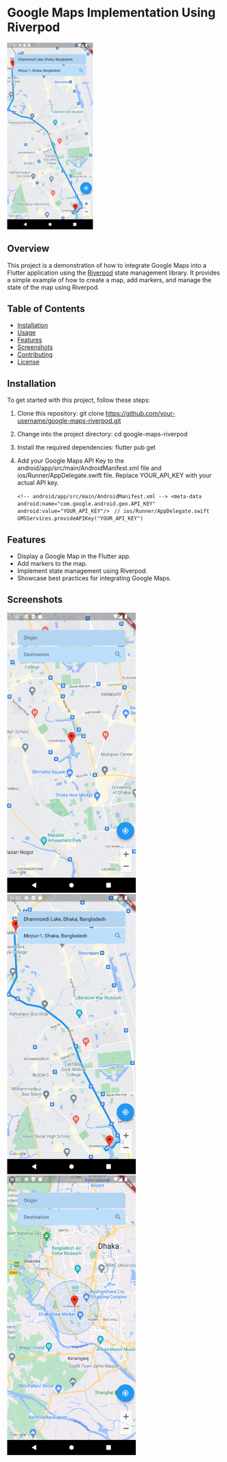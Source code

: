 # Google Maps Implementation Using Riverpod

<img src="screenshots/Screenshot_1694494989.png" alt="Screenshot 2" width="200">

## Overview

This project is a demonstration of how to integrate Google Maps into a Flutter application using the [Riverpod](https://pub.dev/packages/riverpod) state management library. It provides a simple example of how to create a map, add markers, and manage the state of the map using Riverpod.

## Table of Contents

- [Installation](#installation)
- [Usage](#usage)
- [Features](#features)
- [Screenshots](#screenshots)
- [Contributing](#contributing)
- [License](#license)

## Installation

To get started with this project, follow these steps:

1. Clone this repository:
   git clone https://github.com/your-username/google-maps-riverpod.git
2. Change into the project directory:
   cd google-maps-riverpod
3. Install the required dependencies:
   flutter pub get
4. Add your Google Maps API Key to the android/app/src/main/AndroidManifest.xml file and ios/Runner/AppDelegate.swift file. Replace YOUR_API_KEY with your actual API key.
   

   ``<!-- android/app/src/main/AndroidManifest.xml -->
   <meta-data
   android:name="com.google.android.geo.API_KEY"
   android:value="YOUR_API_KEY"/>
   ``
   ``// ios/Runner/AppDelegate.swift
   GMSServices.provideAPIKey("YOUR_API_KEY")
   ``

## Features
   - Display a Google Map in the Flutter app.
   -  Add markers to the map.
   -  Implement state management using Riverpod.
   -  Showcase best practices for integrating Google Maps.

## Screenshots

   <img src="screenshots/Screenshot_1694494885.png" alt="Screenshot 1" width="300">
   <img src="screenshots/Screenshot_1694494989.png" alt="Screenshot 2" width="300">
   <img src="screenshots/Screenshot_1694495029.png" alt="Screenshot 2" width="300">